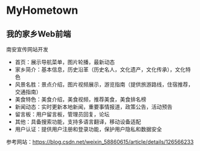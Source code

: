 # MyHometown
## 我的家乡Web前端

南安宣传网站开发
- 首页：展示导航菜单，图片轮播，最新动态
- 家乡简介：基本信息，历史沿革（历史名人，文化遗产，文化传承），文化特色
- 风景名胜：景点介绍，图片视频展示，游览指南（提供旅游路线，住宿推荐，交通指南）
- 美食特色：美食介绍，美食视频，推荐美食，美食排名榜
- 新闻动态：实时更新本地新闻，重要事情报道，政策公告，活动预告
- 留言板：用户留言板，管理员回复，论坛
- 其他：具备搜索功能，支持多语言翻译，移动设备适配
- 用户认证：提供用户注册和登录功能，保护用户隐私和数据安全



参考网站：https://blog.csdn.net/weixin_58860615/article/details/126566233